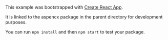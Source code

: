 This example was bootstrapped with [Create React App](https://github.com/facebook/create-react-app).

It is linked to the aspencx package in the parent directory for development purposes.

You can run `npm install` and then `npm start` to test your package.
